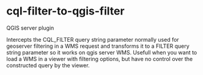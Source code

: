 # cql-filter-to-qgis-filter

QGIS server plugin

Intercepts the CQL_FILTER query string parameter normally used for geoserver filtering in a WMS request and transforms it to a FILTER query string parameter so it works on qgis server WMS. Usefull when you want to load a WMS in a viewer with filtering options, but have no control over the constructed query by the viewer.
